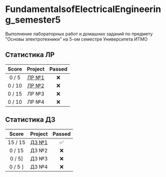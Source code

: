 # FundamentalsofElectricalEngineering_semester5
Выполнение лабораторных работ и домашних заданий по предмету "Основы электротехники" на 5-ом семестре Университета ИТМО

## Статистика ЛР

| Score   | Project                | Passed |
| :---:   | :---:                  | :---:  | 
| 0 / 5   | [ЛР №1](lab/lab1.pdf)  | ❌     |
| 0 / 10  | [ЛР №2](lab/lab1.pdf)  | ❌     |
| 0 / 15  | ЛР №3                  | ❌     |
| 0 / 10  | ЛР №4                  | ❌     |

## Статистика ДЗ

| Score   | Project                | Passed |
| :---:   | :---:                  | :---:  | 
| 15 / 15 | [ДЗ №1](hw/ДЗ_1.pdf)   | ✅     |
| 0 / 15  | ДЗ №2                  | ❌     |
| 0 / 5]  | ДЗ №3                  | ❌     |
| 0 / 5 ] | ДЗ №4                  | ❌     |

